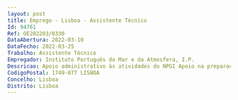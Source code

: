 ```yaml
--- 
layout: post
title: Emprego - Lisboa - Assistente Técnico
Id: 94761
Ref: OE202203/0330
DataAbertura: 2022-03-10
DataFecho: 2022-03-25
Trabalho: Assistente Técnico
Empregador: Instituto Português do Mar e da Atmosfera, I.P.
Descricao: Apoio administrativo às atividades do NPGI Apoio na preparação de cadernos de encargos no âmbito dos procedimentos de aquisição de bens e serviços para o NPGI Colaboração na gestão e manutenção das infraestruturas físicas.
CodigoPostal: 1749-077 LISBOA
Concelho: Lisboa
Distrito: Lisboa
--- 
```

